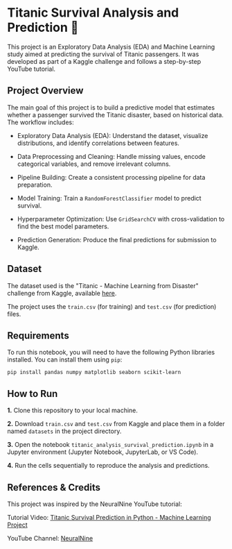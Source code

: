 # Titanic Survival Analysis and Prediction 🚢

This project is an Exploratory Data Analysis (EDA) and Machine Learning study aimed at predicting the survival of Titanic passengers. It was developed as part of a Kaggle challenge and follows a step-by-step YouTube tutorial.

## Project Overview

The main goal of this project is to build a predictive model that estimates whether a passenger survived the Titanic disaster, based on historical data. The workflow includes:

* Exploratory Data Analysis (EDA): Understand the dataset, visualize distributions, and identify correlations between features.

* Data Preprocessing and Cleaning: Handle missing values, encode categorical variables, and remove irrelevant columns.

* Pipeline Building: Create a consistent processing pipeline for data preparation.

* Model Training: Train a `RandomForestClassifier` model to predict survival.

* Hyperparameter Optimization: Use `GridSearchCV` with cross-validation to find the best model parameters.

* Prediction Generation: Produce the final predictions for submission to Kaggle.

## Dataset

The dataset used is the "Titanic - Machine Learning from Disaster" challenge from Kaggle, available [here](https://www.kaggle.com/competitions/titanic/overview).

The project uses the `train.csv` (for training) and `test.csv`  (for prediction) files.

## Requirements

To run this notebook, you will need to have the following Python libraries installed. You can install them using `pip`:

```console
pip install pandas numpy matplotlib seaborn scikit-learn
```

## How to Run

**1.** Clone this repository to your local machine.

**2.** Download `train.csv` and `test.csv` from Kaggle and place them in a folder named `datasets` in the project directory.

**3.** Open the notebook `titanic_analysis_survival_prediction.ipynb` in a Jupyter environment (Jupyter Notebook, JupyterLab, or VS Code).

**4.** Run the cells sequentially to reproduce the analysis and predictions.

## References & Credits

This project was inspired by the NeuralNine YouTube tutorial:

Tutorial Video: [Titanic Survival Prediction in Python - Machine Learning Project](https://www.youtube.com/watch?v=fATVVQfFyU0)

<!--- [![](https://utfs.io/f/nGnSqDveMsqxPvBcKMfQjDZ8IlKFEzykOu1wNx2ogHMis4LJ)](https://www.youtube.com/watch?v=fATVVQfFyU0) --->

YouTube Channel: [NeuralNine](https://www.youtube.com/@NeuralNine)
